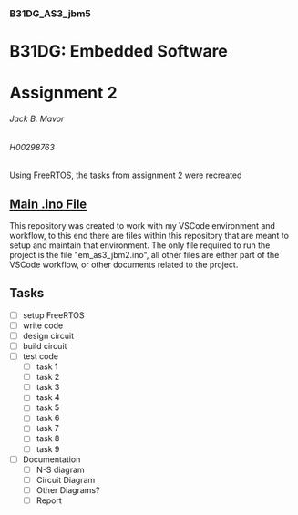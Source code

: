 ### B31DG_AS3_jbm5
# B31DG: Embedded Software
# Assignment 2
###### Jack B. Mavor
###### H00298763
 Using FreeRTOS, the tasks from assignment 2 were recreated

## [Main .ino File](/em_as3_jbm5/em_as3_jbm5.ino)
This repository was created to work with my VSCode environment and workflow, to this end there are files within this repository that are meant to setup and maintain that environment. The only file required to run the project is the file "em_as3_jbm2.ino", all other files are either part of the VSCode workflow, or other documents related to the project.

## Tasks
- [ ] setup FreeRTOS
- [ ] write code
- [ ] design circuit
- [ ] build circuit
- [ ] test code
  - [ ] task 1
  - [ ] task 2
  - [ ] task 3
  - [ ] task 4
  - [ ] task 5
  - [ ] task 6
  - [ ] task 7
  - [ ] task 8
  - [ ] task 9
- [ ] Documentation
  - [ ] N-S diagram
  - [ ] Circuit Diagram
  - [ ] Other Diagrams?
  - [ ] Report